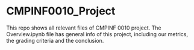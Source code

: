 # CMPINF0010_Project
This repo shows all relevant files of CMPINF 0010 project. The Overview.ipynb file has general info of this project, including our metrics, the grading criteria and the conclusion.
